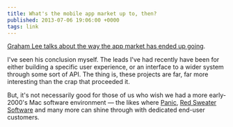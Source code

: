 ```yaml
---
title: What's the mobile app market up to, then?
published: 2013-07-06 19:06:00 +0000
tags: link
---
```


[Graham Lee talks about the way the app market has ended up going][post].

I've seen his conclusion myself. The leads I've had recently have been for either 
building a specific user experience, or an interface to a wider system through some 
sort of API. The thing is, these projects are far, far more interesting than the 
crap that proceeded it.

But, it's not necessarily good for those of us who wish we had a more early-2000's 
Mac software environment &mdash; the likes where [Panic][], [Red Sweater Software][] 
and many more can shine through with dedicated end-user customers.

[post]: http://blog.securemacprogramming.com/2013/07/whats-the-mobile-app-market-up-to-then/
[Panic]: http://panic.com
[Red Sweater Software]: http://www.red-sweater.com

